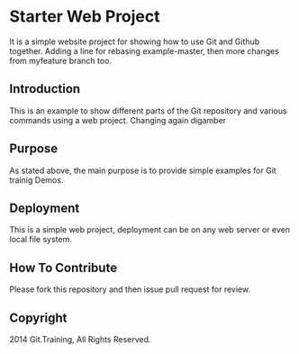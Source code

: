 # Starter Web Project

It is a simple website project for showing how to use Git and Github together. Adding a line for rebasing example-master, then more changes from myfeature branch too.

## Introduction

This is an example to show different parts of the Git repository and various commands using a web project. Changing again digamber

## Purpose

As stated above, the main purpose is to provide simple examples for Git trainig Demos.

## Deployment

This is a simple web project, deployment can be on any web server or even local file system.

## How To Contribute

Please fork this repository and then issue pull request for review.

## Copyright

2014 Git.Training, All Rights Reserved.
